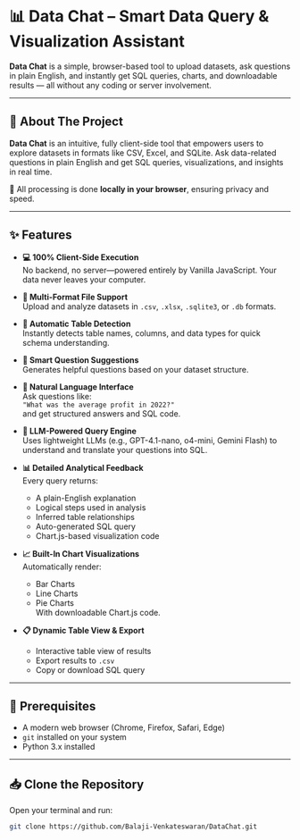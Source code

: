# 📊 Data Chat – Smart Data Query & Visualization Assistant

**Data Chat** is a simple, browser-based tool to upload datasets, ask questions in plain English, and instantly get SQL queries, charts, and downloadable results — all without any coding or server involvement.

---

## 🚀 About The Project

**Data Chat** is an intuitive, fully client-side tool that empowers users to explore datasets in formats like CSV, Excel, and SQLite. Ask data-related questions in plain English and get SQL queries, visualizations, and insights in real time.

🔐 All processing is done **locally in your browser**, ensuring privacy and speed.

---

## ✨ Features

- **💻 100% Client-Side Execution**  
  No backend, no server—powered entirely by Vanilla JavaScript. Your data never leaves your computer.

- **📂 Multi-Format File Support**  
  Upload and analyze datasets in `.csv`, `.xlsx`, `.sqlite3`, or `.db` formats.

- **🧠 Automatic Table Detection**  
  Instantly detects table names, columns, and data types for quick schema understanding.

- **🤖 Smart Question Suggestions**  
  Generates helpful questions based on your dataset structure.

- **💬 Natural Language Interface**  
  Ask questions like:  
  `"What was the average profit in 2022?"`  
  and get structured answers and SQL code.

- **🧩 LLM-Powered Query Engine**  
  Uses lightweight LLMs (e.g., GPT-4.1-nano, o4-mini, Gemini Flash) to understand and translate your questions into SQL.

- **📊 Detailed Analytical Feedback**  
  Every query returns:
  - A plain-English explanation
  - Logical steps used in analysis
  - Inferred table relationships
  - Auto-generated SQL query
  - Chart.js-based visualization code

- **📈 Built-In Chart Visualizations**  
  Automatically render:
  - Bar Charts  
  - Line Charts  
  - Pie Charts  
  With downloadable Chart.js code.

- **📋 Dynamic Table View & Export**  
  - Interactive table view of results  
  - Export results to `.csv`  
  - Copy or download SQL query

---

## 🧰 Prerequisites

- A modern web browser (Chrome, Firefox, Safari, Edge)
- `git` installed on your system
- Python 3.x installed

---

## 📥 Clone the Repository

Open your terminal and run:

```bash
git clone https://github.com/Balaji-Venkateswaran/DataChat.git

